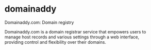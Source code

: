 # domainaddy

Domainaddy.com: Domain registry

Domainaddy.com is a domain registrar service that empowers users to manage host records and various settings through a web interface, providing control and flexibility over their domains.
